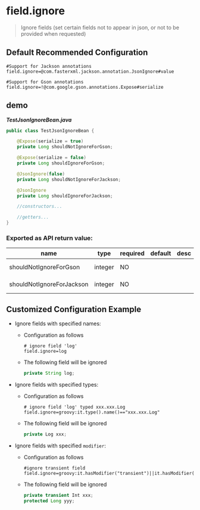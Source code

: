 # field.ignore

> Ignore fields (set certain fields not to appear in json, or not to be provided when requested)


## Default Recommended Configuration

```properties
#Support for Jackson annotations
field.ignore=@com.fasterxml.jackson.annotation.JsonIgnore#value

#Support for Gson annotations
field.ignore=!@com.google.gson.annotations.Expose#serialize
```

## demo

***TestJsonIgnoreBean.java***

```java
public class TestJsonIgnoreBean {

    @Expose(serialize = true)
    private Long shouldNotIgnoreForGson;

    @Expose(serialize = false)
    private Long shouldIgnoreForGson;

    @JsonIgnore(false)
    private Long shouldNotIgnoreForJackson;

    @JsonIgnore
    private Long shouldIgnoreForJackson;

    //constructors...

    //getters...
}
```

### Exported as API return value:

| name | type | required | default | desc | other |
| --- | --- | --- | --- | --- | --- |
| shouldNotIgnoreForGson |	integer | NO |  |  | mock: @natural(0,10000) |
| shouldNotIgnoreForJackson | integer | NO |  |  | mock: @natural(0,10000) |

## Customized Configuration Example

- Ignore fields with specified names:

  - Configuration as follows

    ```properties
    # ignore field 'log'
    field.ignore=log
    ```

  - The following field will be ignored

    ```java
    private String log;
    ```

- Ignore fields with specified types:

  - Configuration as follows

    ```properties
    # ignore field 'log' typed xxx.xxx.Log
    field.ignore=groovy:it.type().name()=="xxx.xxx.Log"
    ```

  - The following field will be ignored
  
    ```java
    private Log xxx;
    ```

- Ignore fields with specified `modifier`:

  - Configuration as follows
    ```properties
    #ignore transient field
    field.ignore=groovy:it.hasModifier("transient")||it.hasModifier("protected")
    ```

  - The following field will be ignored
  
    ```java
    private transient Int xxx;
    protected Long yyy;
    ```